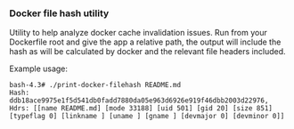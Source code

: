 ### Docker file hash utility

Utility to help analyze docker cache invalidation issues. Run from your Dockerfile root and give the app a relative path, the output will include the hash as will be calculated by docker and the relevant file headers included.

Example usage:

```
bash-4.3# ./print-docker-filehash README.md
Hash: ddb18ace9975e1f5d541db0fadd7880da05e963d6926e919f46dbb2003d22976, Hdrs: [[name README.md] [mode 33188] [uid 501] [gid 20] [size 851] [typeflag 0] [linkname ] [uname ] [gname ] [devmajor 0] [devminor 0]]
```
